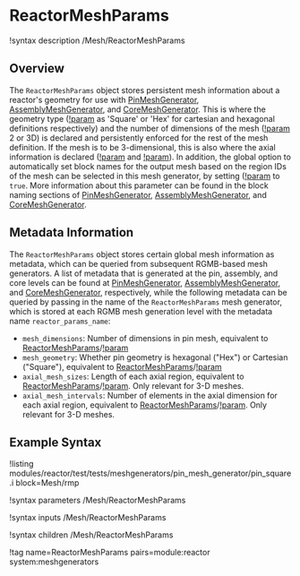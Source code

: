 # ReactorMeshParams

!syntax description /Mesh/ReactorMeshParams

## Overview

The `ReactorMeshParams` object stores persistent mesh information about a reactor's geometry for use with [PinMeshGenerator](/PinMeshGenerator.md), [AssemblyMeshGenerator](/AssemblyMeshGenerator.md), and [CoreMeshGenerator](/CoreMeshGenerator.md). This is where the geometry type ([!param](/Mesh/ReactorMeshParams/geom) as 'Square' or 'Hex' for cartesian and hexagonal definitions respectively) and the number of dimensions of the mesh ([!param](/Mesh/ReactorMeshParams/dim) 2 or 3D) is declared and persistently enforced for the rest of the mesh definition. If the mesh is to be 3-dimensional, this is also where the axial information is declared ([!param](/Mesh/ReactorMeshParams/axial_regions) and [!param](/Mesh/ReactorMeshParams/axial_mesh_intervals)). In addition, the global option to automatically set block names for the output mesh based on the region IDs of the mesh can be selected in this mesh generator, by setting ([!param](/Mesh/ReactorMeshParams/region_id_as_block_name) to `true`. More information about this parameter can be found in the block naming sections of [PinMeshGenerator](/PinMeshGenerator.md), [AssemblyMeshGenerator](/AssemblyMeshGenerator.md), and [CoreMeshGenerator](/CoreMeshGenerator.md).

## Metadata Information

The `ReactorMeshParams` object stores certain global mesh information as metadata, which can be queried from subsequent RGMB-based mesh generators. A list of metadata that is generated at the pin, assembly, and core levels can be found at [PinMeshGenerator](/PinMeshGenerator.md), [AssemblyMeshGenerator](/AssemblyMeshGenerator.md), and [CoreMeshGenerator](/CoreMeshGenerator.md), respectively, while the following metadata can be queried by passing in the name of the `ReactorMeshParams` mesh generator, which is stored at each RGMB mesh generation level with the metadata name `reactor_params_name`:

- `mesh_dimensions`: Number of dimensions in pin mesh, equivalent to  [ReactorMeshParams](ReactorMeshParams.md)/[!param](/Mesh/ReactorMeshParams/dim)
- `mesh_geometry`: Whether pin geometry is hexagonal ("Hex") or Cartesian ("Square"), equivalent to  [ReactorMeshParams](ReactorMeshParams.md)/[!param](/Mesh/ReactorMeshParams/geom)
- `axial_mesh_sizes`: Length of each axial region, equivalent to  [ReactorMeshParams](ReactorMeshParams.md)/[!param](/Mesh/ReactorMeshParams/axial_regions). Only relevant for 3-D meshes.
- `axial_mesh_intervals`: Number of elements in the axial dimension for each axial region, equivalent to [ReactorMeshParams](ReactorMeshParams.md)/[!param](/Mesh/ReactorMeshParams/axial_mesh_intervals). Only relevant for 3-D meshes.

## Example Syntax

!listing modules/reactor/test/tests/meshgenerators/pin_mesh_generator/pin_square.i block=Mesh/rmp

!syntax parameters /Mesh/ReactorMeshParams

!syntax inputs /Mesh/ReactorMeshParams

!syntax children /Mesh/ReactorMeshParams

!tag name=ReactorMeshParams pairs=module:reactor system:meshgenerators
